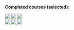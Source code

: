 
<!---
Anna-portfolio/Anna-portfolio is a ✨ special ✨ repository because its `README.md` (this file) appears on your GitHub profile.
You can click the Preview link to take a look at your changes.
--->

<b>Completed courses (selected):</b></br>
<div class="badges">
<a href='https://skillsoft.digitalbadges.skillsoft.com/bc07f961-ee4e-42a6-9dcd-e9d2ad5b8877'>
<img 
src='https://api.accredible.com/v1/frontend/credential_website_embed_image/badge/40806776'>
</a>
<a href='https://skillsoft.digitalbadges.skillsoft.com/c7dced0f-0254-4273-a196-e3454651be5f'>
<img src='https://api.accredible.com/v1/frontend/credential_website_embed_image/badge/38449288'>
</a>
<a href='https://skillsoft.digitalbadges.skillsoft.com/9ddb0467-c484-4e2d-b243-ab06707da459'>
<img src='https://api.accredible.com/v1/frontend/credential_website_embed_image/badge/38554530'>
</a>
<br>
<a href='https://skillsoft.digitalbadges.skillsoft.com/23ff6ca1-994e-49c5-b7c3-577d530adf71'>
<img src='https://api.accredible.com/v1/frontend/credential_website_embed_image/badge/40975035'>
</a>
<a href='https://skillsoft.digitalbadges.skillsoft.com/ba394af6-c5d4-4293-9a06-a6afdfedfd05'>
<img src='https://api.accredible.com/v1/frontend/credential_website_embed_image/badge/40666315'>
</a>
<a href='https://skillsoft.digitalbadges.skillsoft.com/28dc8ba8-1566-44e3-bba2-651029c64b71'>
<img src='https://api.accredible.com/v1/frontend/credential_website_embed_image/badge/41176534'>
</a>
</div>
